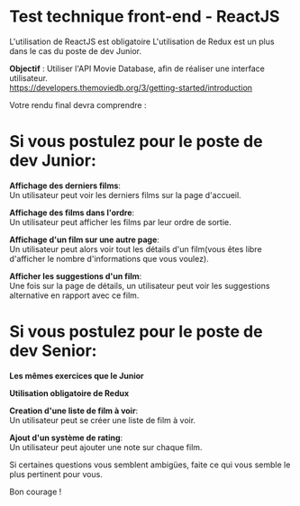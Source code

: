 # Test technique front-end - ReactJS

L'utilisation de ReactJS est obligatoire
L'utilisation de Redux est un plus dans le cas du poste de dev Junior.

__Objectif__ : Utiliser l'API Movie Database, afin de réaliser une interface utilisateur.  
https://developers.themoviedb.org/3/getting-started/introduction

Votre rendu final devra comprendre :

# Si vous postulez pour le poste de dev Junior:

__Affichage des derniers films__:<br/>
Un utilisateur peut voir les derniers films sur la page d'accueil.

__Affichage des films dans l'ordre__:<br/>
Un utilisateur peut afficher les films par leur ordre de sortie. 

__Affichage d'un film sur une autre page__:<br/>
Un utilisateur peut alors voir tout les détails d'un film(vous êtes libre d'afficher le nombre d'informations que vous voulez).

__Afficher les suggestions d'un film__:<br/>
Une fois sur la page de détails, un utilisateur peut voir les suggestions alternative en rapport avec ce film.


# Si vous postulez pour le poste de dev Senior: 

__Les mêmes exercices que le Junior__

__Utilisation obligatoire de Redux__

__Creation d'une liste de film à voir__:<br/>
Un utilisateur peut se créer une liste de film à voir. 

__Ajout d'un système de rating__:<br/>
Un utilisateur peut ajouter une note sur chaque film.

Si certaines questions vous semblent ambigües, faite ce qui vous semble le plus pertinent pour vous.

Bon courage ! 
